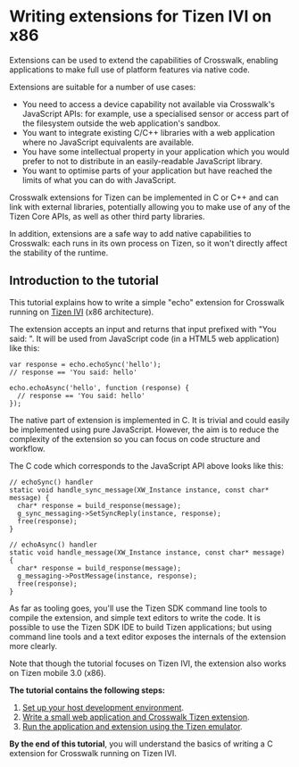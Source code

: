 # Writing extensions for Tizen IVI on x86

Extensions can be used to extend the capabilities of Crosswalk, enabling applications to make full use of platform features via native code.

Extensions are suitable for a number of use cases:

*   You need to access a device capability not available via Crosswalk's JavaScript APIs: for example, use a specialised sensor or access part of the filesystem outside the web application's sandbox.
*   You want to integrate existing C/C++ libraries with a web application where no JavaScript equivalents are available.
*   You have some intellectual property in your application which you would prefer to not to distribute in an easily-readable JavaScript library.
*   You want to optimise parts of your application but have reached the limits of what you can do with JavaScript.

Crosswalk extensions for Tizen can be implemented in C or C++ and can link with external libraries, potentially allowing you to make use of any of the Tizen Core APIs, as well as other third party libraries.

In addition, extensions are a safe way to add native capabilities to Crosswalk: each runs in its own process on Tizen, so it won't directly affect the stability of the runtime.

## Introduction to the tutorial

This tutorial explains how to write a simple "echo" extension for Crosswalk running on [Tizen IVI](https://wiki.tizen.org/wiki/IVI) (x86 architecture).

The extension accepts an input and returns that input prefixed with "You said: ". It will be used from JavaScript code (in a HTML5 web application) like this:

    var response = echo.echoSync('hello');
    // response == 'You said: hello'

    echo.echoAsync('hello', function (response) {
      // response == 'You said: hello'
    });

The native part of extension is implemented in C. It is trivial and could easily be implemented using pure JavaScript. However, the aim is to reduce the complexity of the extension so you can focus on code structure and workflow.

The C code which corresponds to the JavaScript API above looks like this:

    // echoSync() handler
    static void handle_sync_message(XW_Instance instance, const char* message) {
      char* response = build_response(message);
      g_sync_messaging->SetSyncReply(instance, response);
      free(response);
    }

    // echoAsync() handler
    static void handle_message(XW_Instance instance, const char* message) {
      char* response = build_response(message);
      g_messaging->PostMessage(instance, response);
      free(response);
    }

As far as tooling goes, you'll use the Tizen SDK command line tools to compile the extension, and simple text editors to write the code. It is possible to use the Tizen SDK IDE to build Tizen applications; but using command line tools and a text editor exposes the internals of the extension more clearly.

Note that though the tutorial focuses on Tizen IVI, the extension also works on Tizen mobile 3.0 (x86).

**The tutorial contains the following steps:**

1.  [Set up your host development environment](#documentation/tizen_ivi_extensions/host_and_target_setup).
2.  [Write a small web application and Crosswalk Tizen extension](#documentation/tizen_ivi_extensions/build_an_application).
3.  [Run the application and extension using the Tizen emulator](#documentation/tizen_ivi_extensions/run_on_tizen_emulator).

**By the end of this tutorial**, you will understand the basics of writing a C extension for Crosswalk running on Tizen IVI.
